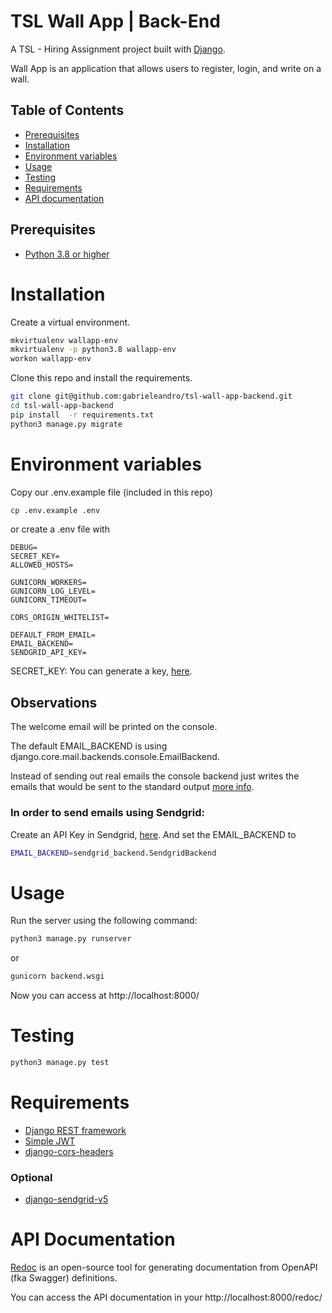 # TSL Wall App | Back-End

A TSL - Hiring Assignment project built with [Django](https://www.djangoproject.com/).

Wall App is an application that allows users to register, login, and write on a wall.

## Table of Contents

- [Prerequisites](#prerequisites)
- [Installation](#installation)
- [Environment variables](#environment-variables)
- [Usage](#usage)
- [Testing](#testing)
- [Requirements](#requirements)
- [API documentation](#api-documentation)

## Prerequisites

- [Python 3.8 or higher](https://www.python.org/downloads/)

# Installation

Create a virtual environment.

```bash
mkvirtualenv wallapp-env
mkvirtualenv -p python3.8 wallapp-env
workon wallapp-env
```

Clone this repo and install the requirements.

```bash
git clone git@github.com:gabrieleandro/tsl-wall-app-backend.git
cd tsl-wall-app-backend
pip install  -r requirements.txt
python3 manage.py migrate
```

# Environment variables

Copy our .env.example file (included in this repo)

```bash
cp .env.example .env
```

or create a .env file with 

```env
DEBUG=
SECRET_KEY=
ALLOWED_HOSTS=

GUNICORN_WORKERS=
GUNICORN_LOG_LEVEL=
GUNICORN_TIMEOUT=

CORS_ORIGIN_WHITELIST=

DEFAULT_FROM_EMAIL=
EMAIL_BACKEND=
SENDGRID_API_KEY=
```

SECRET_KEY: You can generate a key, [here](https://djecrety.ir/).

## Observations
The welcome email will be printed on the console.

The default EMAIL_BACKEND is using django.core.mail.backends.console.EmailBackend. 

Instead of sending out real emails the console backend just writes the emails that would be sent to the standard output [more info](https://docs.djangoproject.com/en/4.0/topics/email/#console-backend).

### In order to send emails using Sendgrid:
Create an API Key in Sendgrid, [here](https://app.sendgrid.com/settings/api_keys).
And set the EMAIL_BACKEND to 
```bash
EMAIL_BACKEND=sendgrid_backend.SendgridBackend
```

# Usage

Run the server using the following command:

```bash
python3 manage.py runserver
```

or

```bash
gunicorn backend.wsgi
```

Now you can access at http://localhost:8000/

# Testing

```bash
python3 manage.py test
```
# Requirements

- [Django REST framework](https://www.django-rest-framework.org/)
- [Simple JWT](https://django-rest-framework-simplejwt.readthedocs.io/en/latest/index.html)
- [django-cors-headers](https://github.com/adamchainz/django-cors-headers)

### Optional

- [django-sendgrid-v5](https://github.com/sklarsa/django-sendgrid-v5)

# API Documentation

[Redoc](https://github.com/Redocly/redoc) is an open-source tool for generating documentation from OpenAPI (fka Swagger) definitions.

You can access the API documentation in your http://localhost:8000/redoc/
